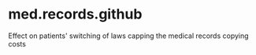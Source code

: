 med.records.github
==================

Effect on patients' switching of laws capping the medical records copying costs